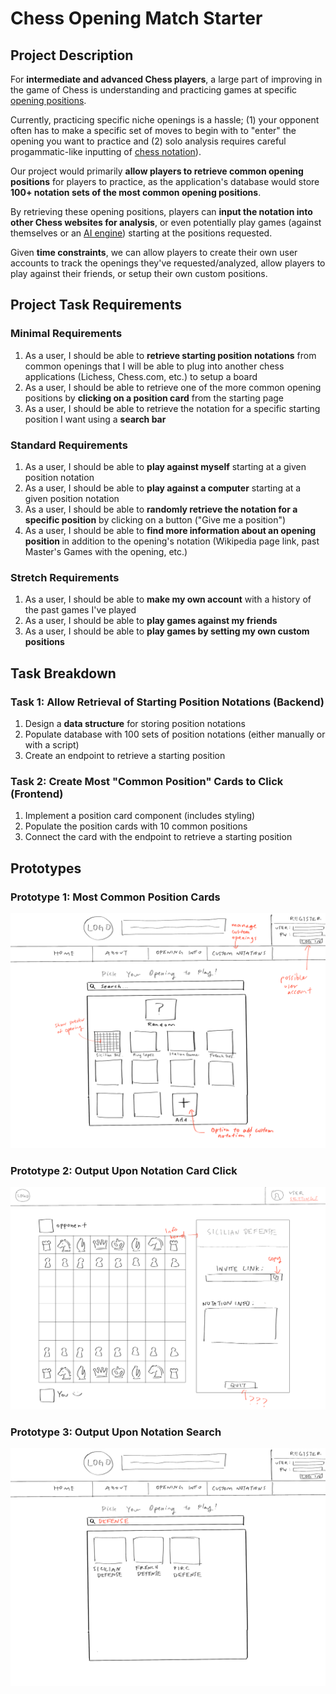 # Chess Opening Match Starter

## Project Description

For <b>intermediate and advanced Chess players</b>, a large part of improving in the game of Chess is understanding and practicing games at specific [opening positions](https://en.wikipedia.org/wiki/Chess_opening). 

Currently, practicing specific niche openings is a hassle; (1) your opponent often has to make a specific set of moves to begin with to "enter" the opening you want to practice and (2) solo analysis requires careful progammatic-like inputting of [chess notation](https://en.wikipedia.org/wiki/Algebraic_notation_(chess))). 

Our project would primarily <b>allow players to retrieve common opening positions</b> for players to practice, as the application's database would store <b>100+ notation sets of the most common opening positions</b>.

By retrieving these opening positions, players can <b>input the notation into other Chess websites for analysis</b>, or even potentially play games (against themselves or an [AI engine](https://en.wikipedia.org/wiki/Stockfish_(chess))) starting at the positions requested. 

Given <b>time constraints</b>, we can allow players to create their own user accounts to track the openings they've requested/analyzed, allow players to play against their friends, or setup their own custom positions.

## Project Task Requirements

### Minimal Requirements

1. As a user, I should be able to <b>retrieve starting position notations</b> from common openings that I will be able to plug into another chess applications (Lichess, Chess.com, etc.) to setup a board
2. As a user, I should be able to retrieve one of the more common opening positions by <b>clicking on a position card</b> from the starting page 
3. As a user, I should be able to retrieve the notation for a specific starting position I want using a <b>search bar</b>

### Standard Requirements

1. As a user, I should be able to <b>play against myself</b> starting at a given position notation
2. As a user, I should be able to <b>play against a computer</b> starting at a given position notation
3. As a user, I should be able to <b>randomly retrieve the notation for a specific position</b> by clicking on a button ("Give me a position")
4. As a user, I should be able to <b>find more information about an opening position </b> in addition to the opening's notation (Wikipedia page link, past Master's Games with the opening, etc.) 

### Stretch Requirements

1. As a user, I should be able to <b>make my own account</b> with a history of the past games I've played
2. As a user, I should be able to <b>play games against my friends</b>
3. As a user, I should be able to <b>play games by setting my own custom positions</b>

## Task Breakdown

### Task 1: Allow Retrieval of Starting Position Notations (Backend)

1. Design a <b>data structure</b> for storing position notations
2. Populate database with 100 sets of position notations (either manually or with a script)
3. Create an endpoint to retrieve a starting position

### Task 2: Create Most "Common Position" Cards to Click  (Frontend)

1. Implement a position card component (includes styling)
2. Populate the position cards with 10 common positions
3. Connect the card with the endpoint to retrieve a starting position

## Prototypes

### Prototype 1: Most Common Position Cards

![Protoype 1](mockups\MainMostCommonPositions.png)

### Prototype 2: Output Upon Notation Card Click

![Protoype 2](mockups\PlayChess.png)

### Prototype 3: Output Upon Notation Search

![Protoype 3](mockups\SearchExample.png)
